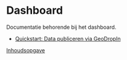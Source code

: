 Dashboard
=========

Documentatie behorende bij het dashboard.

* [Quickstart: Data publiceren via GeoDropIn](overview.md)

[Inhoudsopgave](index.md)